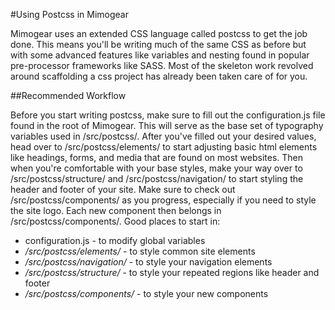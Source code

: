 #Using Postcss in Mimogear

Mimogear uses an extended CSS language called postcss to get the job done. This means you'll be writing much of the same CSS as before but with some advanced features like variables and nesting found in popular pre-processor frameworks like SASS. Most of the skeleton work revolved around scaffolding a css project has already been taken care of for you.

##Recommended Workflow

Before you start writing postcss, make sure to fill out the configuration.js file found in the root of Mimogear. This will serve as the base set of typography variables used in /src/postcss/. After you've filled out your desired values, head over to /src/postcss/elements/ to start adjusting basic html elements like headings, forms, and media that are found on most websites. Then when you're comfortable with your base styles, make your way over to /src/postcss/structure/ and /src/postcss/navigation/ to start styling the header and footer of your site. Make sure to check out /src/postcss/components/ as you progress, especially if you need to style the site logo. Each new component then belongs in /src/postcss/components/. Good places to start in:

* configuration.js - to modify global variables
* _/src/postcss/elements/_ - to style common site elements
* _/src/postcss/navigation/_ - to style your navigation elements
* _/src/postcss/structure/_ - to style your repeated regions like header and footer
* _/src/postcss/components/_ - to style your new components

